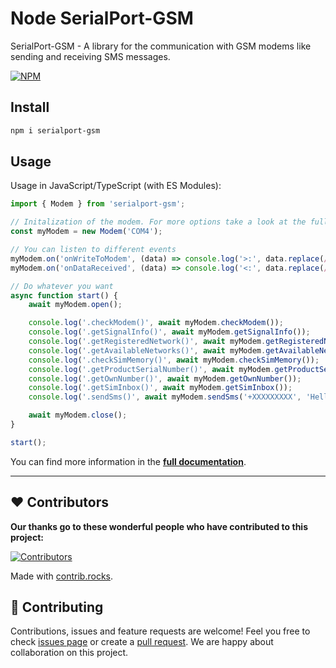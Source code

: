 # Node SerialPort-GSM

SerialPort-GSM - A library for the communication with GSM modems like sending and receiving SMS messages.

[![NPM](https://nodei.co/npm/serialport-gsm.png)](https://npmjs.org/package/serialport-gsm)

## Install

```bash
npm i serialport-gsm
```

## Usage

Usage in JavaScript/TypeScript (with ES Modules):

```typescript
import { Modem } from 'serialport-gsm';

// Initalization of the modem. For more options take a look at the full documentaion
const myModem = new Modem('COM4');

// You can listen to different events
myModem.on('onWriteToModem', (data) => console.log('>:', data.replace(/\n|\r/g, '')));
myModem.on('onDataReceived', (data) => console.log('<:', data.replace(/\n|\r/g, '')));

// Do whatever you want
async function start() {
	await myModem.open();

	console.log('.checkModem()', await myModem.checkModem());
	console.log('.getSignalInfo()', await myModem.getSignalInfo());
	console.log('.getRegisteredNetwork()', await myModem.getRegisteredNetwork());
	console.log('.getAvailableNetworks()', await myModem.getAvailableNetworks());
	console.log('.checkSimMemory()', await myModem.checkSimMemory());
	console.log('.getProductSerialNumber()', await myModem.getProductSerialNumber());
	console.log('.getOwnNumber()', await myModem.getOwnNumber());
	console.log('.getSimInbox()', await myModem.getSimInbox());
	console.log('.sendSms()', await myModem.sendSms('+XXXXXXXXX', 'Hello, Zap here!'));

	await myModem.close();
}

start();
```

You can find more information in the **[full documentation](https://zabsalahid.github.io/serialport-gsm/)**.

---

## ❤️ Contributors

**Our thanks go to these wonderful people who have contributed to this project:**

[![Contributors](https://contrib.rocks/image?repo=zabsalahid/serialport-gsm)](https://github.com/zabsalahid/serialport-gsm/graphs/contributors)

Made with [contrib.rocks](https://contrib.rocks).

## 🤝 Contributing

Contributions, issues and feature requests are welcome! Feel you free to check [issues page](https://github.com/zabsalahid/serialport-gsm/issues) or create a [pull request](https://github.com/zabsalahid/serialport-gsm/pulls). We are happy about collaboration on this project.
